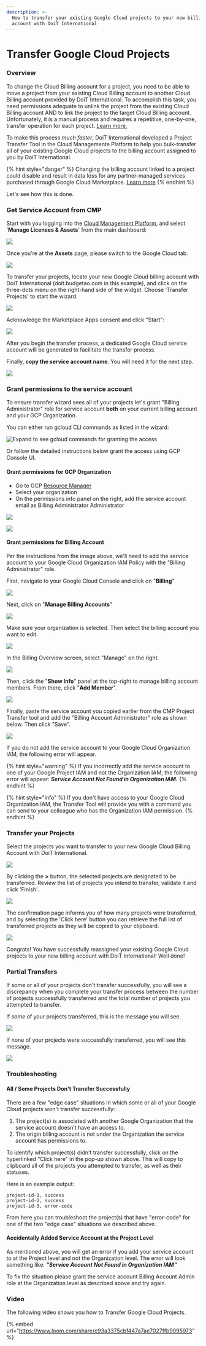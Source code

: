 ```yaml
---
description: >-
  How to transfer your existing Google Cloud projects to your new billing
  account with DoiT International
---
```


# Transfer Google Cloud Projects

### Overview

To change the Cloud Billing account for a project, you need to be able to move a project from your existing Cloud Billing account to another Cloud Billing account provided by DoiT International. To accomplish this task, you need permissions adequate to unlink the project from the existing Cloud Billing account AND to link the project to the target Cloud Billing account. Unfortunately, it is a manual process and requires a repetitive, one-by-one, transfer operation for each project. [Learn more.](https://cloud.google.com/billing/docs/how-to/modify-project#change_the_billing_account_for_a_project) 

To make this process _much faster_, DoiT International developed a Project Transfer Tool in the Cloud Managemente Platform to help you bulk-transfer all of your existing Google Cloud projects to the billing account assigned to you by DoiT International.

{% hint style="danger" %}
Changing the billing account linked to a project could disable and result in data loss for any partner-managed services purchased through Google Cloud Marketplace. [Learn more](https://cloud.google.com/marketplace/docs/understanding-billing#changing_a_projects_billing_account)
{% endhint %}

Let's see how this is done.

### Get Service Account from CMP

Start with you logging into the [Cloud Management Platform](https://app.doit-intl.com), and select '**Manage Licenses & Assets**' from the main dashboard:

![](../.gitbook/assets/transfer-projects.png)

Once you're at the **Assets** page, please switch to the Google Cloud tab.

![](../.gitbook/assets/google-cloud-tab.png)

To transfer your projects, locate your new Google Cloud billing account with DoiT International \(doit.budgetao.com in this example\), and click on the three-dots menu on the right-hand side of the widget. Choose 'Transfer Projects' to start the wizard.

![](../.gitbook/assets/transfer-projects1%20%281%29%20%281%29.png)

Acknowledge the Marketplace Apps consent and click "Start":

![](../.gitbook/assets/transfer-gcp.png)

After you begin the transfer process, a dedicated Google Cloud service account will be generated to facilitate the transfer process. 

Finally, **copy the service account name**. You will need it for the next step.

![](../.gitbook/assets/transfer-projects3.png)

### Grant permissions to the service account

To ensure transfer wizard sees all of your projects let's grant "Billing Administrator" role for service account **both** on your current billing account and your GCP Organization.

You can either run gcloud CLI commands as listed in the wizard:

![Expand to see gcloud commands for granting the access](../.gitbook/assets/image%20%2858%29.png)

Or follow the detailed instructions below grant the access using GCP Console UI.

#### Grant permissions for GCP Organization

* Go to GCP [Resource Manager](https://console.cloud.google.com/cloud-resource-manager)
* Select your organization
* On the permissions info panel on the right, add the service account email as Billing Administrator Administrator

![](../.gitbook/assets/image%20%2855%29.png)

![](../.gitbook/assets/image%20%2857%29.png)

#### Grant permissions for Billing Account

Per the instructions from the image above, we'll need to add the service account to your Google Cloud Organization IAM Policy with the "Billing Administrator" role.

First, navigate to your Google Cloud Console and click on "**Billing**"

![](../.gitbook/assets/screen-shot-2021-02-12-at-11.28.16-am.png)

Next, click on "**Manage Billing Accounts**"

![](../.gitbook/assets/screen-shot-2021-02-12-at-11.28.26-am.png)

Make sure your organization is selected. Then select the billing account you want to edit.

![](../.gitbook/assets/step3.jpg)



In the Billing Overview screen, select "Manage" on the right.

![](../.gitbook/assets/screen-shot-2021-02-12-at-11.29.23-am.png)



Then, click the "**Show Info**" panel at the top-right to manage billing account members. From there, click "**Add Member**".

![](../.gitbook/assets/addmemberprojectransfer.jpg)

Finally, paste the service account you copied earlier from the CMP Project Transfer tool and add the "Billing Account Administrator" role as shown below. Then click "Save".

![](../.gitbook/assets/image%20%2856%29.png)

If you do not add the service account to your Google Cloud Organization IAM, the following error will appear. 

{% hint style="warning" %}
If you incorrectly add the service account to one of your Google Project IAM and not the Organization IAM, the following error will appear: _**Service Account Not Found in Organization IAM.**_
{% endhint %}

{% hint style="info" %}
If you don't have access to your Google Cloud Organization IAM, the Transfer Tool will provide you with a command you can send to your colleague who has the Organization IAM permission.
{% endhint %}

### Transfer your Projects

Select the projects you want to transfer to your new Google Cloud Billing Account with DoiT International.

![](../.gitbook/assets/transfer-projects6.png)

By clicking the **&gt;** button, the selected projects are designated to be transferred. Review the list of projects you intend to transfer, validate it and click 'Finish'. 

![](../.gitbook/assets/transfer-projects7.png)

The confirmation page informs you of how many projects were transferred, and by selecting the 'Click here' button you can retrieve the full list of transferred projects as they will be copied to your clipboard.  

![](../.gitbook/assets/transfer-projects8.png)

Congrats! You have successfully reassigned your existing Google Cloud projects to your new billing account with DoiT International! Well done! 

### Partial Transfers

If some or all of your projects don't transfer successfully, you will see a discrepancy when you complete your transfer process between the number of projects successfully transferred and the total number of projects you attempted to transfer.

If _some_ of your projects transferred, this is the message you will see.

![](../.gitbook/assets/screen-shot-2020-09-10-at-16.14.00-1-%20%281%29.png)

If none of your projects were successfully transferred, you will see this message.

![](../.gitbook/assets/screen-shot-2020-09-10-at-16.10.34-1-.png)

### **Troubleshooting**

#### All / Some Projects Don't Transfer Successfully

There are a few "edge case" situations in which some or all of your Google Cloud projects won't transfer successfully:

1. The project\(s\) is associated with another Google Organization that the service account doesn’t have an access to.
2. The origin billing account is not under the Organization the service account has permissions to.

To identify which project\(s\) didn't transfer successfully, click on the hyperlinked "Click here" in the pop-up shown above. This will copy to clipboard all of the projects you attempted to transfer, as well as their statuses. 

Here is an example output:

```text
project-id-1, success
project-id-2, success
project-id-3, error-code
```

From here you can troubleshoot the project\(s\) that have "error-code" for one of the two "edge case" situations we described above.

#### Accidentally Added Service Account at the Project Level

As mentioned above, you will get an error if you add your service account to at the Project level and not the Organization level. The error will look something like: _**"Service Account Not Found in Organization IAM"**_

To fix the situation please grant the service account Billing Account Admin role at the Organization level as described above and try again.

### Video

The following video shows you how to Transfer Google Cloud Projects.

{% embed url="https://www.loom.com/share/c93a3375cbf447a7ae7027ffb9095973" %}



